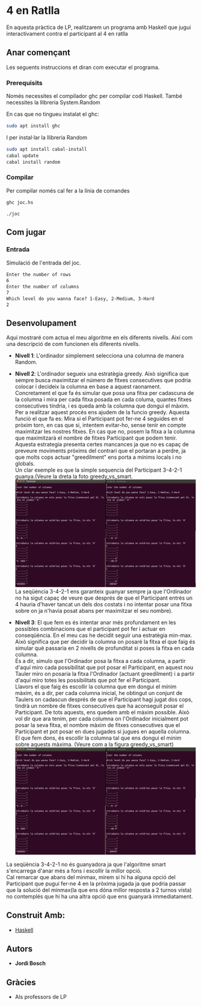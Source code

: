 # 4 en Ratlla

En aquesta pràctica de LP, realitzarem un programa amb Haskell que jugui interactivament contra el participant al 4 en ratlla

## Anar començant

Les seguents instruccions et diran com executar el programa.

### Prerequisits

Només necessites el compilador ghc per compilar codi Haskell. També necessites la llibreria System.Random

En cas que no tingueu instalat el ghc:

```bash
sudo apt install ghc
```
I per instal·lar la llibreria Random

```bash
sudo apt install cabal-install
cabal update
cabal install random
```

### Compilar

Per compilar només cal fer a la línia de comandes

```
ghc joc.hs
```

```
./joc
```

## Com jugar


### Entrada

Simulació de l'entrada del joc.

```
Enter the number of rows
6
Enter the number of columns
7
Which level do you wanna face? 1-Easy, 2-Medium, 3-Hard
2
```

## Desenvolupament

Aquí mostraré com actua el meu algoritme en els diferents nivells. Així com una descripció de com funcionen els diferents nivells.
-  **Nivell 1**: L'ordinador simplement selecciona una columna de manera Random.


* **Nivell 2**: L'ordinador segueix una estratègia greedy. Això significa que sempre busca maximitzar el número de fitxes consecutives que podria colocar i decideix la columna en base a aquest raonament.
Concretament el que fa és simular que posa una fitxa per cadascuna de la columna i mira per cada fitxa posada en cada columa, quantes fitxes consecutives tindria, i es queda amb la columna que dongui el màxim.<br/>
Per a realitzar aquest procés ens ajudem de la funcio greedy. Aquesta funció el que fa es:
Mira si el Participant pot fer-ne 4 seguides en el pròxim torn, en cas que si, intentem evitar-ho, sense tenir en compte maximitzar les nostres fitxes. En cas que no, posem la fitxa a la columna que maximitzarà el nombre de fitxes Participant que podem tenir.<br/>
Aquesta estrategia presenta certes mancances ja que no es capaç de preveure moviments pròxims del contrari que el portaran a perdre, ja que molts cops actuar "greedilment" ens porta a mínims locals i no globals. <br/>Un clar exemple es que la simple sequencia del Participant 3-4-2-1 guanya.(Veure la dreta la foto greedy_vs_smart. ![Comparativa dels Algoritmes](greedy_vs_smart.png)
 La seqüència 3-4-2-1 ens garanteix guanyar sempre ja que l'Ordinador no ha sigut capaç de veure que després de que el Participant entrés un 4 hauria d'haver tancat un dels dos costats i no intentar posar una fitxa sobre on ja n'havia posat abans per maximitzar el seu nombre).<br/>

* **Nivell 3**: El que fem es és intentar anar més profundament en les possibles combinacions que el participant pot fer i actuar en conseqüència. En el meu cas he decidit seguir una estratègia min-max. Això significa que per decidir la columna on posaré la fitxa el que faig és simular què passaria en 2 nivells de profunditat si poses la fitxa en cada columna.<br/>
És a dir, simulo que l'Ordinador posa la fitxa a cada columna, a partir d'aquí miro cada possibilitat que pot posar el Participant, en aquest nou Tauler miro on posaria la fitxa l'Ordinador (actuant greedilment) i a partir d'aquí miro totes les possibilitats que pot fer el Participant.<br/>
Llavors el que faig és escollir la columna que em dongui el mínim màxim, és a dir, per cada columna inicial, he obtingut un conjunt de Taulers on cadascun després de que el Participant hagi jugat dos cops, tindrà un nombre de fitxes consecutives que ha aconseguit posar el Participant. De tots aquests, ens quedem amb el màxim possible. Això vol dir que ara tenim, per cada columna on l'Ordinador inicialment pot posar la seva fitxa, el nombre màxim de fitxes consecutives que el Participant et pot posar en dues jugades si jugues en aquella columna. El que fem dons, és escollir la columna tal que ens dongui el mínim sobre aquests màxima. (Veure com a la figura greedy_vs_smart) ![Comparativa dels algoritmes](greedy_vs_smart.png)<br/>

La seqüència 3-4-2-1 no és guanyadora ja que l'algoritme smart s'encarrega d'anar més a fons i escollir la millor opció.<br/>
Cal remarcar que abans del minmax, mirem si hi ha alguna opció del Participant que pugui fer-ne 4 en la pròxima jugada ja que podria passar que la solució del minmax(la que ens dóna millor resposta a 2 turnos vista) no contemplés que hi ha una altra opció que ens guanyarà immediatament.


## Construit Amb:

* [Haskell](https://www.haskell.org/)

## Autors

* **Jordi Bosch**

## Gràcies

* Als professors de LP